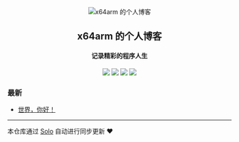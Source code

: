 <p align="center"><img alt="x64arm 的个人博客" src="https://static.b3log.org/images/brand/solo-32.png"></p><h2 align="center">
x64arm 的个人博客
</h2>

<h4 align="center">记录精彩的程序人生</h4>
<p align="center"><a title="x64arm 的个人博客" target="_blank" href="https://github.com/x64arm/solo-blog"><img src="https://img.shields.io/github/last-commit/x64arm/solo-blog.svg?style=flat-square&color=FF9900"></a>
<a title="GitHub repo size in bytes" target="_blank" href="https://github.com/x64arm/solo-blog"><img src="https://img.shields.io/github/repo-size/x64arm/solo-blog.svg?style=flat-square"></a>
<a title="Solo Version" target="_blank" href="https://github.com/b3log/solo/releases"><img src="https://img.shields.io/badge/solo-3.6.3-f1e05a.svg?style=flat-square&color=blueviolet"></a>
<a title="Hits" target="_blank" href="https://github.com/b3log/hits"><img src="https://hits.b3log.org/x64arm/solo-blog.svg"></a></p>

### 最新

* [世界，你好！](http://k.x64arm.com/solo/hello-solo)



---

本仓库通过 [Solo](https://github.com/b3log/solo) 自动进行同步更新 ❤️ 